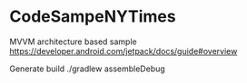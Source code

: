 # CodeSampeNYTimes
MVVM architecture based sample
https://developer.android.com/jetpack/docs/guide#overview

Generate build
./gradlew assembleDebug
